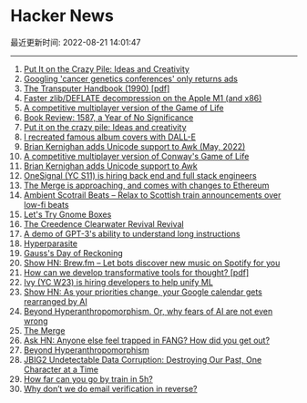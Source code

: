 # Hacker News

最近更新时间: 2022-08-21 14:01:47

--- 
1. [Put It on the Crazy Pile: Ideas and Creativity](https://bastian.rieck.me/blog/posts/2022/crazy_pile/) 
2. [Googling 'cancer genetics conferences' only returns ads](https://www.google.com/search?q=cancer+genetics+conferences&oq=cancer+genetics+conferences&aqs=chrome..69i57j0i512j0i22i30l3j69i60l3.319j0j1&sourceid=chrome&ie=UTF-8) 
3. [The Transputer Handbook (1990) [pdf]](http://www.transputer.net/iset/isbn-013929134-2/tthb.pdf) 
4. [Faster zlib/DEFLATE decompression on the Apple M1 (and x86)](https://dougallj.wordpress.com/2022/08/20/faster-zlib-deflate-decompression-on-the-apple-m1-and-x86/) 
5. [A competitive multiplayer version of the Game of Life](http://lifecompetes.com) 
6. [Book Review: 1587, a Year of No Significance](https://astralcodexten.substack.com/p/your-book-review-1587-a-year-of-no) 
7. [Put it on the crazy pile: Ideas and creativity](https://bastian.rieck.me/blog/posts/2022/crazy_pile/) 
8. [I recreated famous album covers with DALL-E](https://lucytalksdata.com/i-receated-famous-album-covers-with-dalle/) 
9. [Brian Kernighan adds Unicode support to Awk (May, 2022)](https://github.com/onetrueawk/awk/commit/9ebe940cf3c652b0e373634d2aa4a00b8395b636) 
10. [A competitive multiplayer version of Conway's Game of Life](http://lifecompetes.com) 
11. [Brian Kernighan adds Unicode support to Awk](https://github.com/onetrueawk/awk/commit/9ebe940cf3c652b0e373634d2aa4a00b8395b636) 
12. [OneSignal (YC S11) is hiring back end and full stack engineers](https://onesignal.com/careers) 
13. [The Merge is approaching, and comes with changes to Ethereum](https://ethereum.org/en/upgrades/merge/) 
14. [Ambient Scotrail Beats – Relax to Scottish train announcements over low-fi beats](https://www.matteason.co.uk/scotbeats/) 
15. [Let's Try Gnome Boxes](https://glovesoff.substack.com/p/lets-try-gnome-boxes) 
16. [The Creedence Clearwater Revival Revival](https://www.newyorker.com/culture/cultural-comment/the-creedence-clearwater-revival-revival) 
17. [A demo of GPT-3's ability to understand long instructions](https://twitter.com/goodside/status/1557524546412052482) 
18. [Hyperparasite](https://en.wikipedia.org/wiki/Hyperparasite) 
19. [Gauss's Day of Reckoning](https://www.americanscientist.org/article/gausss-day-of-reckoning) 
20. [Show HN: Brew.fm – Let bots discover new music on Spotify for you](https://www.brew.fm/) 
21. [How can we develop transformative tools for thought? [pdf]](https://numinous.productions/ttft/print/TTFT.pdf) 
22. [Ivy (YC W23) is hiring developers to help unify ML](https://www.ycombinator.com/companies/ivy/jobs) 
23. [Show HN: As your priorities change, your Google calendar gets rearranged by AI](https://www.atomiclife.app/) 
24. [Beyond Hyperanthropomorphism. Or, why fears of AI are not even wrong](https://studio.ribbonfarm.com/p/beyond-hyperanthropomorphism) 
25. [The Merge](https://ethereum.org/en/upgrades/merge/) 
26. [Ask HN: Anyone else feel trapped in FANG? How did you get out?](https://news.ycombinator.com/item?id=32537004) 
27. [Beyond Hyperanthropomorphism](https://studio.ribbonfarm.com/p/beyond-hyperanthropomorphism) 
28. [JBIG2 Undetectable Data Corruption: Destroying Our Past, One Character at a Time](https://www.circuitousroot.com/artifice/resources/texts/jb2-jbig2/index.html) 
29. [How far can you go by train in 5h?](https://www.chronotrains.com/) 
30. [Why don’t we do email verification in reverse?](https://blog.yossarian.net/2022/08/20/Why-dont-we-do-email-verification-in-reverse) 
